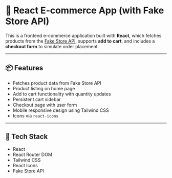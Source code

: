 # 🛒 React E-commerce App (with Fake Store API)

This is a frontend e-commerce application built with **React**, which fetches products from the [Fake Store API](https://fakestoreapi.com/), supports **add to cart**, and includes a **checkout form** to simulate order placement.

---

## 📦 Features

- Fetches product data from Fake Store API
- Product listing on home page
- Add to cart functionality with quantity updates
- Persistent cart sidebar
- Checkout page with user form
- Mobile responsive design using Tailwind CSS
- Icons via `react-icons`

---

## 🧰 Tech Stack

- React
- React Router DOM
- Tailwind CSS
- React Icons
- Fake Store API